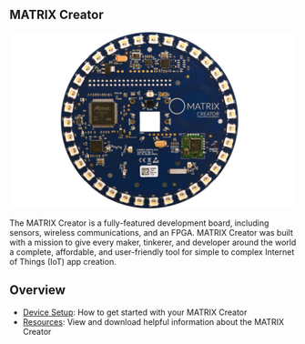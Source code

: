 ## MATRIX Creator

![](img/m-2.png)

The MATRIX Creator is a fully-featured development board, including sensors, wireless communications, and an FPGA. MATRIX Creator was built with a mission to give every maker, tinkerer, and developer around the world a complete, affordable, and user-friendly tool for simple to complex Internet of Things (IoT) app creation.

## Overview

- [Device Setup](/matrix-creator/device-setup/): How to get started with your MATRIX Creator
- [Resources](/matrix-creator/resources/overview/): View and download helpful information about the MATRIX Creator